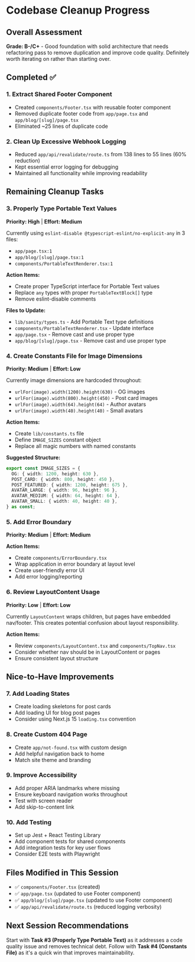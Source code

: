 # Codebase Cleanup Progress

## Overall Assessment
**Grade: B-/C+** - Good foundation with solid architecture that needs refactoring pass to remove duplication and improve code quality. Definitely worth iterating on rather than starting over.

## Completed ✅

### 1. Extract Shared Footer Component
- Created `components/Footer.tsx` with reusable footer component
- Removed duplicate footer code from `app/page.tsx` and `app/blog/[slug]/page.tsx`
- Eliminated ~25 lines of duplicate code

### 2. Clean Up Excessive Webhook Logging
- Reduced `app/api/revalidate/route.ts` from 138 lines to 55 lines (60% reduction)
- Kept essential error logging for debugging
- Maintained all functionality while improving readability

## Remaining Cleanup Tasks

### 3. Properly Type Portable Text Values
**Priority: High** | **Effort: Medium**

Currently using `eslint-disable @typescript-eslint/no-explicit-any` in 3 files:
- `app/page.tsx:1`
- `app/blog/[slug]/page.tsx:1`
- `components/PortableTextRenderer.tsx:1`

**Action Items:**
- Create proper TypeScript interface for Portable Text values
- Replace `any` types with proper `PortableTextBlock[]` type
- Remove eslint-disable comments

**Files to Update:**
- `lib/sanity/types.ts` - Add Portable Text type definitions
- `components/PortableTextRenderer.tsx` - Update interface
- `app/page.tsx` - Remove cast and use proper type
- `app/blog/[slug]/page.tsx` - Remove cast and use proper type

### 4. Create Constants File for Image Dimensions
**Priority: Medium** | **Effort: Low**

Currently image dimensions are hardcoded throughout:
- `urlFor(image).width(1200).height(630)` - OG images
- `urlFor(image).width(800).height(450)` - Post card images
- `urlFor(image).width(64).height(64)` - Author avatars
- `urlFor(image).width(40).height(40)` - Small avatars

**Action Items:**
- Create `lib/constants.ts` file
- Define `IMAGE_SIZES` constant object
- Replace all magic numbers with named constants

**Suggested Structure:**
```typescript
export const IMAGE_SIZES = {
  OG: { width: 1200, height: 630 },
  POST_CARD: { width: 800, height: 450 },
  POST_FEATURED: { width: 1200, height: 675 },
  AVATAR_LARGE: { width: 96, height: 96 },
  AVATAR_MEDIUM: { width: 64, height: 64 },
  AVATAR_SMALL: { width: 40, height: 40 },
} as const;
```

### 5. Add Error Boundary
**Priority: Medium** | **Effort: Medium**

**Action Items:**
- Create `components/ErrorBoundary.tsx`
- Wrap application in error boundary at layout level
- Create user-friendly error UI
- Add error logging/reporting

### 6. Review LayoutContent Usage
**Priority: Low** | **Effort: Low**

Currently `LayoutContent` wraps children, but pages have embedded nav/footer. This creates potential confusion about layout responsibility.

**Action Items:**
- Review `components/LayoutContent.tsx` and `components/TopNav.tsx`
- Consider whether nav should be in LayoutContent or pages
- Ensure consistent layout structure

## Nice-to-Have Improvements

### 7. Add Loading States
- Create loading skeletons for post cards
- Add loading UI for blog post pages
- Consider using Next.js 15 `loading.tsx` convention

### 8. Create Custom 404 Page
- Create `app/not-found.tsx` with custom design
- Add helpful navigation back to home
- Match site theme and branding

### 9. Improve Accessibility
- Add proper ARIA landmarks where missing
- Ensure keyboard navigation works throughout
- Test with screen reader
- Add skip-to-content link

### 10. Add Testing
- Set up Jest + React Testing Library
- Add component tests for shared components
- Add integration tests for key user flows
- Consider E2E tests with Playwright

## Files Modified in This Session
- ✅ `components/Footer.tsx` (created)
- ✅ `app/page.tsx` (updated to use Footer component)
- ✅ `app/blog/[slug]/page.tsx` (updated to use Footer component)
- ✅ `app/api/revalidate/route.ts` (reduced logging verbosity)

## Next Session Recommendations
Start with **Task #3 (Properly Type Portable Text)** as it addresses a code quality issue and removes technical debt. Follow with **Task #4 (Constants File)** as it's a quick win that improves maintainability.
